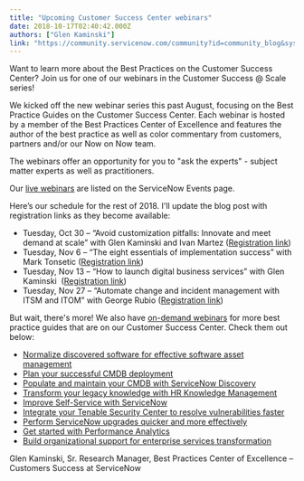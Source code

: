 ```yaml
---
title: "Upcoming Customer Success Center webinars"
date: 2018-10-17T02:40:42.000Z
authors: ["Glen Kaminski"]
link: "https://community.servicenow.com/community?id=community_blog&sys_id=bbccbf3fdbc163405ed4a851ca961964"
---
```

<p>Want to learn more about the Best Practices on the Customer Success Center? Join us for one of our webinars in the Customer Success &#64; Scale series!</p>
<p>We kicked off the new webinar series this past August, focusing on the Best Practice Guides on the Customer Success Center. Each webinar is hosted by a member of the Best Practices Center of Excellence and features the author of the best practice as well as color commentary from customers, partners and/or our Now on Now team.</p>
<p>The webinars offer an opportunity for you to &#34;ask the experts&#34; - subject matter experts as well as practitioners.</p>
<p>Our <a href="https://www.servicenow.com/events.html#servicenow%25event-specific/webinars-live" target="_blank" rel="noopener noreferrer nofollow">live webinars</a> are listed on the ServiceNow Events page.</p>
<p>Here’s our schedule for the rest of 2018. I&#39;ll update the blog post with registration links as they become available:</p>
<ul><li>Tuesday, Oct 30 – “Avoid customization pitfalls: Innovate and meet demand at scale” with Glen Kaminski and Ivan Martez (<a href="https://go.servicenow.com/LP&#61;11222" target="_blank" rel="noopener noreferrer nofollow">Registration link</a>)</li><li>Tuesday, Nov 6 – “The eight essentials of implementation success” with Mark Tonsetic (<a href="https://www.servicenow.com/lpwbr/the-eight-essentials-for-implementing-servicenow.html" target="_blank" rel="noopener noreferrer nofollow">Registration link</a>)</li><li>Tuesday, Nov 13 – “How to launch digital business services” with Glen Kaminski  (<a href="https://go.servicenow.com/LP&#61;11364?referenceSource&#61;community" target="_blank" rel="noopener noreferrer nofollow">Registration link</a>)</li><li>Tuesday, Nov 27 – “Automate change and incident management with ITSM and ITOM” with George Rubio (<a href="https://go.servicenow.com/LP&#61;11366#foot" target="_blank" rel="noopener noreferrer nofollow">Registration link</a>)</li></ul>
<p>But wait, there&#39;s more! We also have <a href="https://www.servicenow.com/events-archived.html" target="_blank" rel="noopener noreferrer nofollow">on-demand webinars</a> for more best practice guides that are on our Customer Success Center. Check them out below:</p>
<ul><li><a href="community?id&#61;community_event&amp;sys_id&#61;ea8764addb9d93483882fb651f961989" target="_blank" rel="noopener noreferrer nofollow">Normalize discovered software for effective software asset management</a></li><li><a href="https://gateway.on24.com/wcc/gateway/servicenow/1237365/1639293/customer-panel-planning-a-successful-cmdb-deployment" target="_blank" rel="noopener noreferrer nofollow">Plan your successful CMDB deployment</a></li><li><a href="https://gateway.on24.com/wcc/gateway/servicenow/1237365/1649887/customer-panel-populate-and-maintain-your-cmdb-with-discovery" target="_blank" rel="noopener noreferrer nofollow">Populate and maintain your CMDB with ServiceNow Discovery</a></li><li><a href="community?id&#61;community_event&amp;sys_id&#61;e3316c29dbd993483882fb651f96194c&amp;view_source&#61;searchResult" target="_blank" rel="noopener noreferrer nofollow">Transform your legacy knowledge with HR Knowledge Management</a></li><li><a href="community?id&#61;community_event&amp;sys_id&#61;02dbf8addb19d3483882fb651f961929" target="_blank" rel="noopener noreferrer nofollow">Improve Self-Service with ServiceNow</a></li><li><a href="https://go.servicenow.com/LP&#61;10967" target="_blank" rel="noopener noreferrer nofollow">Integrate your Tenable Security Center to resolve vulnerabilities faster</a></li><li><a href="https://go.servicenow.com/LP&#61;11108" target="_blank" rel="noopener noreferrer nofollow">Perform ServiceNow upgrades quicker and more effectively</a></li><li><a href="https://go.servicenow.com/LP&#61;11102" target="_blank" rel="noopener noreferrer nofollow">Get started with Performance Analytics</a></li><li><a href="https://go.servicenow.com/LP&#61;11110" target="_blank" rel="noopener noreferrer nofollow">Build organizational support for enterprise services transformation</a></li></ul>
<p>Glen Kaminski, Sr. Research Manager, Best Practices Center of Excellence – Customers Success at ServiceNow</p>